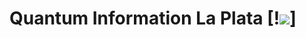 # Quantum Information La Plata [!<img src="https://img.icons8.com/ios-filled/50/000000/gyroscope.png">]

